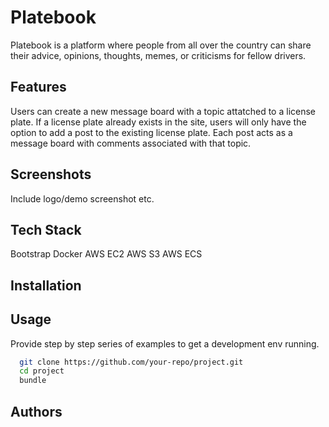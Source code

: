 # Platebook

Platebook is a platform where people from all over the country can share their advice, opinions, thoughts, memes, or criticisms for fellow drivers.

## Features

Users can create a new message board with a topic attatched to a license plate.
If a license plate already exists in the site, users will only have the option to add a post to the existing license plate.
Each post acts as a message board with comments associated with that topic.

## Screenshots

Include logo/demo screenshot etc.

## Tech Stack
Bootstrap
Docker
AWS EC2
AWS S3
AWS ECS

## Installation 

## Usage 

Provide step by step series of examples to get a development env running.

```bash 
  git clone https://github.com/your-repo/project.git
  cd project
  bundle
```

## Authors
